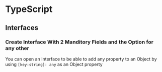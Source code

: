 # TypeScript

## Interfaces

### Create Interface With 2 Manditory Fields and the Option for any other

You can open an Interface to be able to add any property to an Object by using `[key:string]: any` as an Object property



